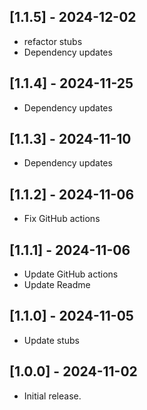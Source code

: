 ## [1.1.5] - 2024-12-02

* refactor stubs
* Dependency updates

## [1.1.4] - 2024-11-25

* Dependency updates

## [1.1.3] - 2024-11-10

* Dependency updates

## [1.1.2] - 2024-11-06

* Fix GitHub actions

## [1.1.1] - 2024-11-06

* Update GitHub actions
* Update Readme

## [1.1.0] - 2024-11-05

* Update stubs

## [1.0.0] - 2024-11-02

* Initial release.
